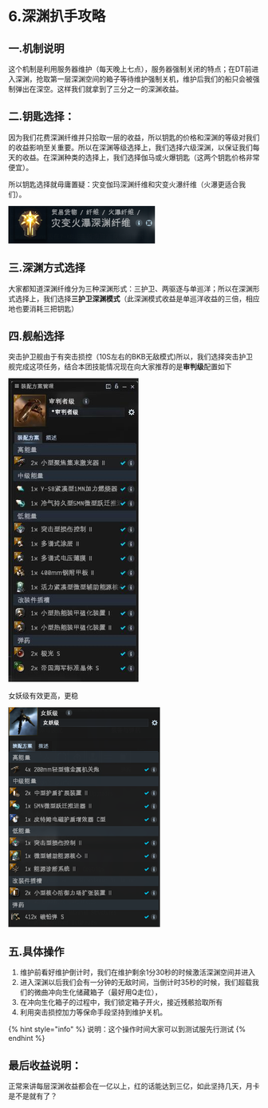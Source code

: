 # 6.深渊扒手攻略

## 一.机制说明

这个机制是利用服务器维护（每天晚上七点），服务器强制关闭的特点；在DT前进入深渊，抢取第一层深渊空间的箱子等待维护强制关机，维护后我们的船只会被强制弹出在深空。这样我们就拿到了三分之一的深渊收益。

## 二.钥匙选择：

因为我们花费深渊纤维并只拾取一层的收益，所以钥匙的价格和深渊的等级对我们的收益影响至关重要。所以在深渊等级选择上，我们选择六级深渊，以保证我们每天的收益。在深渊种类的选择上，我们选择伽马或火爆钥匙（这两个钥匙价格非常便宜）。

所以钥匙选择就毋庸置疑：灾变伽玛深渊纤维和灾变火瀑纤维（火瀑更适合我们）。

![](<../.gitbook/assets/8 (1).png>)



## 三.深渊方式选择

大家都知道深渊纤维分为三种深渊形式：三护卫、两驱逐与单巡洋；所以在深渊形式选择上，我们选择**三护卫深渊模式**（此深渊模式收益是单巡洋收益的三倍，相应地也要消耗三把钥匙）

## 四.舰船选择

突击护卫舰由于有突击损控（10S左右的BKB无敌模式)所以，我们选择突击护卫舰完成这项任务，结合本团技能情况现在向大家推荐的是**审判级**配置如下

![](../.gitbook/assets/QQ截图20210816165731.jpg)

女妖级有效更高，更稳

![](../.gitbook/assets/QQ图片20210816170700.png)

## 五.具体操作

1. 维护前看好维护倒计时，我们在维护剩余1分30秒的时候激活深渊空间并进入
2. 进入深渊以后我们会有一分钟的无敌时间，当倒计时35秒的时候，我们超载我们的微曲冲向生化储藏箱子（最好用Q走位），
3. 在冲向生化箱子的过程中，我们锁定箱子开火，接近残骸拾取所有
4. 利用突击损控加力等保命手段坚持到维护关机。

{% hint style="info" %}
说明：这个操作时间大家可以到测试服先行测试
{% endhint %}

## 最后收益说明：

正常来讲每层深渊收益都会在一亿以上，红的话能达到三亿，如此坚持几天，月卡是不是就有了？
